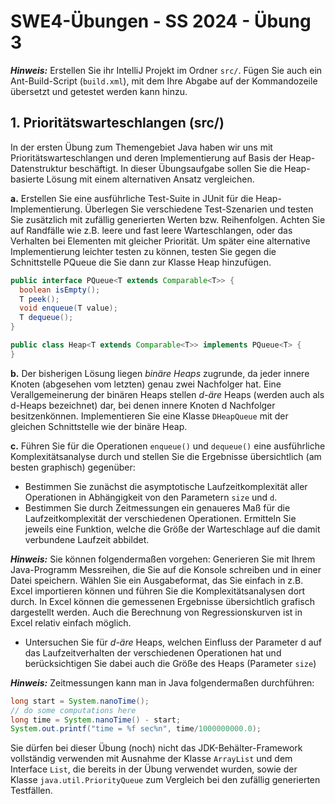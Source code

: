 
# SWE4-Übungen - SS 2024 - Übung 3

_**Hinweis:**_ Erstellen Sie ihr IntelliJ Projekt im Ordner `src/`. Fügen Sie auch ein Ant-Build-Script (`build.xml`), mit dem Ihre Abgabe auf der Kommandozeile übersetzt und getestet werden kann hinzu.

## 1. Prioritätswarteschlangen (src/)

In der ersten Übung zum Themengebiet Java haben wir uns mit Prioritätswarteschlangen und deren
Implementierung auf Basis der Heap-Datenstruktur beschäftigt. In dieser Übungsaufgabe sollen Sie
die Heap-basierte Lösung mit einem alternativen Ansatz vergleichen.

**a.** Erstellen Sie eine ausführliche Test-Suite in JUnit für die Heap-Implementierung. Überlegen Sie
verschiedene Test-Szenarien und testen Sie zusätzlich mit zufällig generierten Werten bzw. Reihenfolgen. Achten Sie auf Randfälle wie z.B. leere und fast leere Warteschlangen, oder das Verhalten bei Elementen mit gleicher Priorität.
Um später eine alternative Implementierung leichter testen zu können, testen Sie gegen die
Schnittstelle PQueue die Sie dann zur Klasse Heap hinzufügen.

```java
public interface PQueue<T extends Comparable<T>> {
  boolean isEmpty();
  T peek();
  void enqueue(T value);
  T dequeue();
}

public class Heap<T extends Comparable<T>> implements PQueue<T> {
}
```

**b.** Der bisherigen Lösung liegen _binäre Heaps_ zugrunde, da jeder innere Knoten (abgesehen vom
letzten) genau zwei Nachfolger hat. Eine Verallgemeinerung der binären Heaps stellen _d-äre_ Heaps (werden auch als d-Heaps bezeichnet) dar, bei denen innere Knoten d Nachfolger besitzenkönnen. Implementieren Sie eine Klasse `DHeapQueue` mit der gleichen Schnittstelle wie der
binäre Heap.

**c.** Führen Sie für die Operationen `enqueue()` und `dequeue()` eine ausführliche Komplexitätsanalyse durch und stellen Sie die Ergebnisse übersichtlich (am besten graphisch) gegenüber:

* Bestimmen Sie zunächst die asymptotische Laufzeitkomplexität aller Operationen in Abhängigkeit von den Parametern `size` und `d`.
* Bestimmen Sie durch Zeitmessungen ein genaueres Maß für die Laufzeitkomplexität der
verschiedenen Operationen. Ermitteln Sie jeweils eine Funktion, welche die Größe der
Warteschlage auf die damit verbundene Laufzeit abbildet.

_**Hinweis:**_ Sie können folgendermaßen vorgehen: Generieren Sie mit Ihrem Java-Programm
Messreihen, die Sie auf die Konsole schreiben und in einer Datei speichern. Wählen Sie
ein Ausgabeformat, das Sie einfach in z.B. Excel importieren können und führen Sie die
Komplexitätsanalysen dort durch. In Excel können die gemessenen Ergebnisse übersichtlich grafisch dargestellt werden. Auch die Berechnung von Regressionskurven ist in Excel
relativ einfach möglich.

* Untersuchen Sie für _d-äre_ Heaps, welchen Einfluss der Parameter d auf das Laufzeitverhalten der verschiedenen Operationen hat und berücksichtigen Sie dabei auch die Größe
des Heaps (Parameter `size`)

_**Hinweis:**_ Zeitmessungen kann man in Java folgendermaßen durchführen:

```java
long start = System.nanoTime();
// do some computations here
long time = System.nanoTime() - start;
System.out.printf("time = %f sec%n", time/1000000000.0);
```

Sie dürfen bei dieser Übung (noch) nicht das JDK-Behälter-Framework vollständig verwenden mit
Ausnahme der Klasse `ArrayList` und dem Interface `List`, die bereits in der Übung verwendet wurden, sowie der Klasse `java.util.PriorityQueue` zum Vergleich bei den zufällig generierten
Testfällen.
